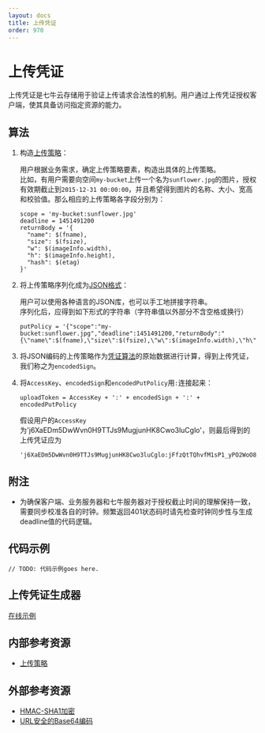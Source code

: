 ```yaml
---
layout: docs
title: 上传凭证
order: 970
---
```


<a id="upload-token"></a>
# 上传凭证

上传凭证是七牛云存储用于验证上传请求合法性的机制。用户通过上传凭证授权客户端，使其具备访问指定资源的能力。  

<a id="upload-token-algorithm"></a>
## 算法

1. 构造[上传策略][putPolicyHref]：  

	用户根据业务需求，确定上传策略要素，构造出具体的上传策略。  
	比如，有用户需要向空间`my-bucket`上传一个名为`sunflower.jpg`的图片，授权有效期截止到`2015-12-31 00:00:00`，并且希望得到图片的名称、大小、宽高和校验值。那么相应的上传策略各字段分别为：  

	```
    scope = 'my-bucket:sunflower.jpg'
    deadline = 1451491200
    returnBody = '{
      "name": $(fname),
      "size": $(fsize),
      "w": $(imageInfo.width),
      "h": $(imageInfo.height),
      "hash": $(etag)
    }'
	```

2. 将上传策略序列化成为[JSON格式][jsonHref]：  

	用户可以使用各种语言的JSON库，也可以手工地拼接字符串。  
	序列化后，应得到如下形式的字符串（字符串值以外部分不含空格或换行）  

	```
    putPolicy = '{"scope":"my-bucket:sunflower.jpg","deadline":1451491200,"returnBody":"{\"name\":$(fname),\"size\":$(fsize),\"w\":$(imageInfo.width),\"h\":$(imageInfo.height),\"hash\":$(etag)}"}'
	```

3. 将JSON编码的上传策略作为[凭证算法][tokenAlgorithmHref]的原始数据进行计算，得到上传凭证，我们称之为`encodedSign`。

4. 将`AccessKey`、`encodedSign`和`encodedPutPolicy`用`:`连接起来：  

	```
    uploadToken = AccessKey + ':' + encodedSign + ':' + encodedPutPolicy
	```

	假设用户的`AccessKey`为'j6XaEDm5DwWvn0H9TTJs9MugjunHK8Cwo3luCglo'，则最后得到的上传凭证应为  

	```
    'j6XaEDm5DwWvn0H9TTJs9MugjunHK8Cwo3luCglo:jFfzQtTQhvfM1sP1_yPO2WoO8gg=:eyJzY29wZSI6Im15LWJ1Y2tldDpzdW5mbG93ZXIuanBnIiwiZGVhZGxpbmUiOjE0NTE0OTEyMDAsInJldHVyblVybCI6IntcIm5hbWVcIjokKGZuYW1lKSxcInNpemVcIjokKGZzaXplKSxcIndcIjokKGltYWdlSW5mby53aWR0aCksXCJoXCI6JChpbWFnZUluZm8uaGVpZ2h0KSxcImhhc2hcIjokKGV0YWcpfSJ9'
	```

<a id="upload-token-remarks"></a>
## 附注

- 为确保客户端、业务服务器和七牛服务器对于授权截止时间的理解保持一致，需要同步校准各自的时钟。频繁返回401状态码时请先检查时钟同步性与生成deadline值的代码逻辑。  

<a id="upload-token-samples"></a>
## 代码示例

```
// TODO: 代码示例goes here.
```

<a id="upload-token-samples"></a>
## 上传凭证生成器

[在线示例](http://jsfiddle.net/gh/get/extjs/4.2/icattlecoder/jsfiddle/tree/master/uptoken)

<a id="upload-internal-resources"></a>
## 内部参考资源

- [上传策略][putPolicyHref]

<a id="upload-external-resources"></a>
## 外部参考资源

- [HMAC-SHA1加密][hmacSha1Href]
- [URL安全的Base64编码][urlsafeBase64Href]

[putPolicyHref]:            put-policy.html "上传策略"
[tokenAlgorithmHref]:       token-algorithm.html "上传策略"
[jsonHref]:                 http://en.wikipedia.org/wiki/JSON                                                    "JSON格式"
[hmacSha1Href]:             http://en.wikipedia.org/wiki/Hash-based_message_authentication_code                  "HMAC-SHA1加密"
[urlsafeBase64Href]:        http://zh.wikipedia.org/wiki/Base64#.E5.9C.A8URL.E4.B8.AD.E7.9A.84.E5.BA.94.E7.94.A8 "URL安全的Base64编码"
